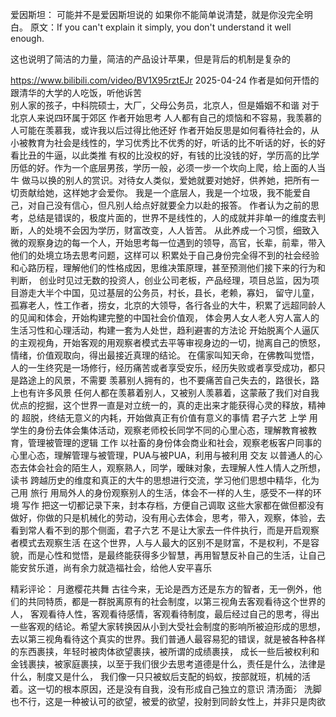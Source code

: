 

爱因斯坦：  可能并不是爱因斯坦说的
如果你不能简单说清楚，就是你没完全明白。
原文：If you can't explain it simply, you don't understand it well enough.

这也说明了简洁的力量，简洁的产品设计苹果，但是背后的机制是复杂的



https://www.bilibili.com/video/BV1X95rztEJr
2025-04-24
作者是如何开悟的   跟清华的大学的人吃饭，听他诉苦   
    别人家的孩子，中科院硕士，大厂，父母公务员，北京人，但是婚姻不和谐   对于北京人来说四环属于郊区
作者开始思考 人人都有自己的烦恼和不容易，我羡慕的人可能在羡慕我，或许我以后过得比他还好 
作者开始反思是如何看待社会的，从小被教育为社会是线性的，学习优秀比不优秀的好，听话的比不听话的好，长的好看比丑的牛逼，以此类推
   有权的比没权的好，有钱的比没钱的好，学历高的比学历低的好。作为一个底层男孩，学历一般，必须一步一个坎向上爬，给上面的人当牛
   做马以换的别人的赏识。对待女人类似，爱她就要对她好，供养她，把所有一切贡献给她，这样她才会爱你。
   我是一个底层人，我是一个垃圾，我不能爱自己，对自己没有信心，但凡别人给点好就要全力以赴的报答。
作者认为之前的思考，总结是错误的，极度片面的，世界不是线性的，人的成就并非单一的维度去判断，人的处境不会因为学历，财富改变，人人皆苦。
从此养成一个习惯，细致入微的观察身边的每一个人，开始思考每一位遇到的领导，高官，长辈，前辈，带入他们的处境立场去思考问题，这样可以
   积累处于自己身份完全得不到的社会经验和心路历程，理解他们的性格成因，思维决策原理，甚至预测他们接下来的行为和判断，
创业时见过无数的投资人，创业公司老板，产品经理，项目总监，因为项目游走大半个中国，见过基层的公务员，村长，县长，老赖，寡妇，
   留守儿童，孤寡老人，性工作者，捞女，北京的大领导，各行各业的大牛，积累了远超同龄人的见闻和体会，开始构建完整的中国社会价值观，
   体会男人女人老人穷人富人的生活习性和心理活动，构建一套为人处世，趋利避害的方法论
开始脱离个人逼仄的主观视角，开始客观的用观察者模式去平等审视身边的一切，抛离自己的愤怒，情绪，价值观取向，得出最接近真理的结论。
在儒家叫知天命，在佛教叫觉悟，人的一生终究是一场修行，经历痛苦或者享受安乐，经历失败或者享受成功，都只是路途上的风景，不需要
   羡慕别人拥有的，也不要痛苦自己失去的，路很长，路上也有许多风景
任何人都在羡慕着别人，又被别人羡慕着，这蒙蔽了我们对自我优点的挖掘，这个世界一直是对立统一的，真的走出来才能获得心灵的释放，精神的
   超脱，终结无意义的内耗，开始做真正有价值有意义的事情
君子六艺
  上学   用学生的身份去体会集体活动，观察老师校长同学不同的心里心态，理解教育被教育，管理被管理的逻辑
  工作   以社畜的身份体会商业和社会，观察老板客户同事的心里心态，理解管理与被管理，PUA与被PUA，利用与被利用
   交友  以普通人的心态去体会社会的陌生人，观察熟人，同学，暧昧对象，去理解人性人情人之所想，
  读书   跨越历史的维度和真正的大牛的思想进行交流，学习他们思想中精华，化为己用
  旅行   用局外人的身份观察别人的生活，体会不一样的人生，感受不一样的环境
  写作   把这一切都记录下来，封本存档，方便自己调取
这些大家都在做但都没有做好，你做的只是机械化的劳动，没有用心去体会，思考，带入，观察，体验，去看到常人看不到的那个侧面，君子六艺
不是让大家去一件件执行，而是开启观察者模式去观察生活
在这个世界，人与人最大的区别不是财富，不是权利，不是容貌，而是心性和觉悟，是最终能获得多少智慧，再用智慧反补自己的生活，让自己
   能安贫乐道，尚有余力就造福社会，给他人安平喜乐

精彩评论：
月邀樱花共舞
古往今来，无论是西方还是东方的智者，无一例外，他们的共同特质，都是一群脱离原有的社会制度，以第三视角去客观看待这个世界的人，
客观看待人性，客观看待感情，客观看待制度，最后经过自己的思考，得出一些客观的结论。希望大家转换因从小到大受社会制度的影响所被迫形成的思想，
去以第三视角看待这个真实的世界。我们普通人最容易犯的错误，就是被各种各样的东西裹挟，年轻时被肉体欲望裹挟，被所谓的成绩裹挟，
成长一些后被权利和金钱裹挟，被家庭裹挟，以至于我们很少去思考道德是什么，责任是什么，法律是什么，制度又是什么，
我们像一只只被蚁后支配的蚂蚁，按部就班，机械的活着。这一切的根本原因，还是没有自我，没有形成自己独立的意识
清汤面氵
洗脚也不行，这是一种被认可的欲望，被爱的欲望，投射到同龄女性上，并非只是肉欲
